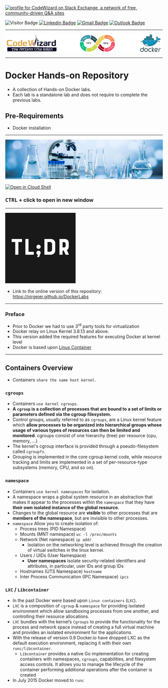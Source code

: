 <a href="https://stackoverflow.com/users/1755598"><img src="https://stackexchange.com/users/flair/1951642.png" width="208" height="58" alt="profile for CodeWizard on Stack Exchange, a network of free, community-driven Q&amp;A sites" title="profile for CodeWizard on Stack Exchange, a network of free, community-driven Q&amp;A sites"></a>

![Visitor Badge](https://visitor-badge.laobi.icu/badge?page_id=nirgeier)
[![Linkedin Badge](https://img.shields.io/badge/-nirgeier-blue?style=flat-square&logo=Linkedin&logoColor=white&link=https://www.linkedin.com/in/nirgeier/)](https://www.linkedin.com/in/nirgeier/)
[![Gmail Badge](https://img.shields.io/badge/-nirgeier@gmail.com-fcc624?style=flat-square&logo=Gmail&logoColor=red&link=mailto:nirgeier@gmail.com)](mailto:nirgeier@gmail.com)
[![Outlook Badge](https://img.shields.io/badge/-nirg@codewizard.co.il-fcc624?style=flat-square&logo=microsoftoutlook&logoColor=blue&link=mailto:nirg@codewizard.co.il)](mailto:nirg@codewizard.co.il)

---

![](./resources/docker-logos.png)

---

# Docker Hands-on Repository

- A collection of Hands-on Docker labs.
- Each lab is a standalone lab and does not require to complete the previous labs.

## Pre-Requirements

- Docker installation

---

![](./resources/lab.jpg)

[![Open in Cloud Shell](https://gstatic.com/cloudssh/images/open-btn.svg)](https://console.cloud.google.com/cloudshell/editor?cloudshell_git_repo=https://github.com/nirgeier/DockerLabs)

### **<kbd>CTRL</kbd> + click to open in new window**

---

![TL;DR](./mkdocs/overrides/assets/images/tldr.png)
- Link to the online version of this repository:
  https://nirgeier.github.io/DockerLabs

---

### Preface

- Prior to Docker we had to use 3<sup>rd</sup> party tools for virtualization
- Docker relay on Linux Kernel 3.8.13 and above. 
- This version added the required features for executing Docker at kernel level
- Docker is based upon [Linux Container](#what-is-a-container)

---

## Containers Overview

- Containers `share the same host kernel`.

### `cgroups`

- Containers `use kernel cgroups`.
- **A `cgroup` is a collection of processes that are bound to a set of limits or parameters defined via the cgroup filesystem.**
- Control groups, usually referred to as `cgroups`, are a Linux kernel feature which **allow processes to be organized into hierarchical groups whose usage of various types of resources can then be limited and monitored**. cgroups consist of one hierarchy (tree) per resource (cpu, memory, …)
- The kernel's cgroup interface is provided through a pseudo-filesystem called `cgroupfs`.
- Grouping is implemented in the core cgroup kernel code, while resource tracking and limits are implemented in a set of per-resource-type subsystems (memory, CPU, and so on).

### `namespace`

- Containers `use kernel namespaces` for isolation.
- A namespace wraps a global system resource in an abstraction that makes it appear to the processes within the `namespace` that they have **their own isolated instance of the global resource.**
- Changes to the global resource are **visible** to other processes that are **members of the namespace**, but are invisible to other processes.
- `namespace` Allow you to create isolation of:
  - Process trees (PID Namespace)
  - Mounts (MNT namespace) `wc -l /proc/mounts`
  - Network (Net namespace) `ip addr`
    - Isolation on the networking level is achieved through the creation of virtual switches in the linux kernel.
  - Users / UIDs (User Namespace)
    - **User namespaces** isolate security-related identifiers and attributes, in particular, user IDs and group IDs
  - Hostnames (UTS Namespace) `hostname`
  - Inter Process Communication (IPC Namespace) `ipcs`

### `LXC` / `Libcontainer`

- In the past Docker were based upon `Linux containers` (`LXC`).
- `LXC` is a composition of `cgroup` & `namespace` for providing isolated environment which allow sandboxing processes from one another, and controlling their resource allocations.
- `LXC` bundles with the kernel’s `Cgroups` to provide the functionality for the process and network space instead of creating a full virtual machine and provides an isolated environment for the applications.
- With the release of version 0.9 Docker.io have dropped LXC as the default execution environment, replacing it with their own `runc/libcontainer`.
  - `Libcontainer` provides a native Go implementation for creating containers with namespaces, `cgroups`, capabilities, and filesystem access controls. It allows you to manage the lifecycle of the container performing additional operations after the container is created
- In July 2015 Docker moved to `runc`
